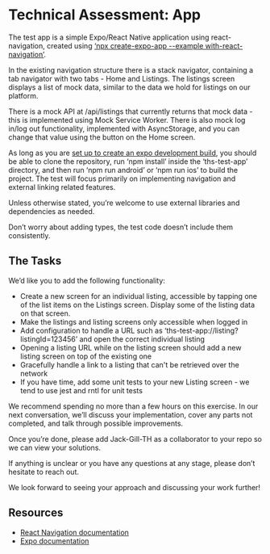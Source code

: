 # Technical Assessment: App

The test app is a simple Expo/React Native application using react-navigation, created using [‘npx create-expo-app --example with-react-navigation’](https://docs.expo.dev/more/create-expo/).

In the existing navigation structure there is a stack navigator, containing a tab navigator with two tabs - Home and Listings. The listings screen displays a list of mock data, similar to the data we hold for listings on our platform.

There is a mock API at /api/listings that currently returns that mock data - this is implemented using Mock Service Worker. There is also mock log in/log out functionality, implemented with AsyncStorage, and you can change that value using the button on the Home screen.

As long as you are [set up to create an expo development build](https://docs.expo.dev/get-started/set-up-your-environment/?mode=development-build), you should be able to clone the repository, run ‘npm install’ inside the ‘ths-test-app’ directory, and then run ‘npm run android’ or ‘npm run ios’ to build the project.
The test will focus primarily on implementing navigation and external linking related features.

Unless otherwise stated, you’re welcome to use external libraries and dependencies as needed.

Don’t worry about adding types, the test code doesn’t include them consistently.

## The Tasks

We’d like you to add the following functionality:
- Create a new screen for an individual listing, accessible by tapping one of the list items on the Listings screen. Display some of the listing data on that screen.
- Make the listings and listing screens only accessible when logged in
- Add configuration to handle a URL such as ‘ths-test-app://listing?listingId=123456’ and open the correct individual listing
- Opening a listing URL while on the listing screen should add a new listing screen on top of the existing one
- Gracefully handle a link to a listing that can't be retrieved over the network
- If you have time, add some unit tests to your new Listing screen - we tend to use jest and rntl for unit tests

We recommend spending no more than a few hours on this exercise. In our next conversation, we’ll discuss your implementation, cover any parts not completed, and talk through possible improvements.

Once you’re done, please add Jack-Gill-TH as a collaborator to your repo so we can view your solutions.

If anything is unclear or you have any questions at any stage, please don’t hesitate to reach out.

We look forward to seeing your approach and discussing your work further!


## Resources

- [React Navigation documentation](https://reactnavigation.org/)
- [Expo documentation](https://docs.expo.dev/)
